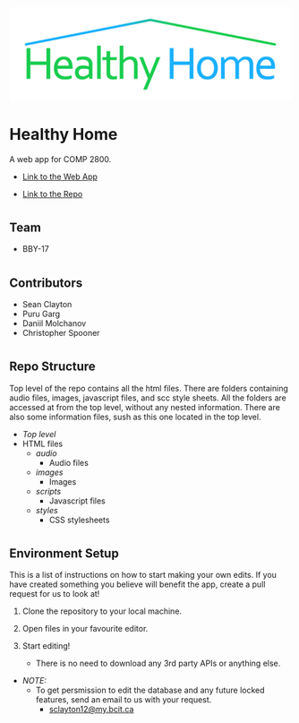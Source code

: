 ![Team Logo](./images/logo_transparent.png)

# Healthy Home

A web app for COMP 2800.

* [Link to the Web App](https://www.healthyhome.digital)

* [Link to the Repo](https://github.com/notyalcs/COMP_2800_Team_BBY-17_Healthy_Home)

#

## Team

* BBY-17

#

## Contributors

* Sean Clayton
* Puru Garg
* Daniil Molchanov
* Christopher Spooner

#

## Repo Structure

Top level of the repo contains all the html files. There are folders containing audio files, images, javascript files, and scc style sheets. All the folders are accessed at from the top level, without any nested information. There are also some information files, sush as this one located in the top level.

* _Top level_
* HTML files
    * _audio_
        * Audio files
    * _images_
        * Images
    * _scripts_
        * Javascript files
    * _styles_
        * CSS stylesheets

#

## Environment Setup
This is a list of instructions on how to start making your own edits. If you have created something you believe will benefit the app, create a pull request for us to look at!

1. Clone the repository to your local machine.

1. Open files in your favourite editor.

1. Start editing!
    * There is no need to download any 3rd party APIs or anything else.

* _NOTE:_
    * To get persmission to edit the database and any future locked features, send an email to us with your request.
        * sclayton12@my.bcit.ca

